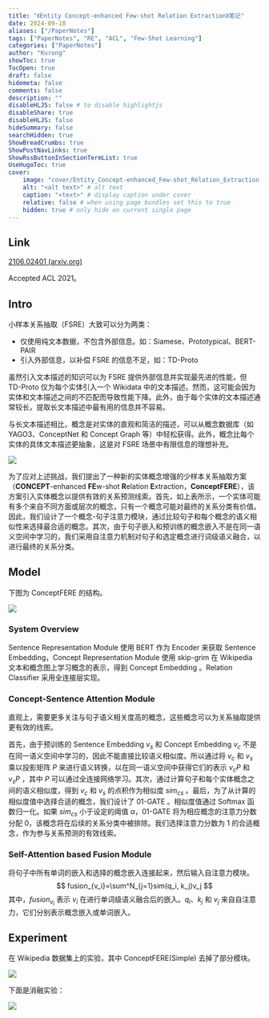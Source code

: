 ```yaml
---
title: "《Entity Concept-enhanced Few-shot Relation Extraction》笔记"
date: 2024-09-18
aliases: ["/PaperNotes"]
tags: ["PaperNotes", "RE", "ACL", "Few-Shot Learning"]
categories: ["PaperNotes"]
author: "Kurong"
showToc: true
TocOpen: true
draft: false
hidemeta: false
comments: false
description: ""
disableHLJS: false # to disable highlightjs
disableShare: true
disableHLJS: false
hideSummary: false
searchHidden: true
ShowBreadCrumbs: true
ShowPostNavLinks: true
ShowRssButtonInSectionTermList: true
UseHugoToc: true
cover:
    image: "cover/Entity_Concept-enhanced_Few-shot_Relation_Extraction.png" # image path/url
    alt: "<alt text>" # alt text
    caption: "<text>" # display caption under cover
    relative: false # when using page bundles set this to true
    hidden: true # only hide on current single page
---
```


## Link

[2106.02401 (arxiv.org)](https://arxiv.org/pdf/2106.02401)

Accepted ACL 2021。



## Intro

小样本关系抽取（FSRE）大致可以分为两类：

- 仅使用纯文本数据，不包含外部信息。如：Siamese、Prototypical、BERT-PAIR
- 引入外部信息，以补偿 FSRE 的信息不足，如：TD-Proto

虽然引入文本描述的知识可以为 FSRE 提供外部信息并实现最先进的性能，但 TD-Proto 仅为每个实体引入一个 Wikidata 中的文本描述。然而，这可能会因为实体和文本描述之间的不匹配而导致性能下降。此外，由于每个实体的文本描述通常较长，提取长文本描述中最有用的信息并不容易。

与长文本描述相比，概念是对实体的直观和简洁的描述，可以从概念数据库（如 YAGO3、ConceptNet 和 Concept Graph 等）中轻松获得。此外，概念比每个实体的具体文本描述更抽象，这是对 FSRE 场景中有限信息的理想补充。

![](/img/PaperNotes/Entity_Concept-enhanced_Few-shot_Relation_Extraction/img1.png)

为了应对上述挑战，我们提出了一种新的实体概念增强的少样本关系抽取方案（**CONCEPT**-enhanced **FE**w-shot **R**elation **E**xtraction，**ConceptFERE**），该方案引入实体概念以提供有效的关系预测线索。首先，如上表所示，一个实体可能有多个来自不同方面或层次的概念，只有一个概念可能对最终的关系分类有价值。因此，我们设计了一个概念-句子注意力模块，通过比较句子和每个概念的语义相似性来选择最合适的概念。其次，由于句子嵌入和预训练的概念嵌入不是在同一语义空间中学习的，我们采用自注意力机制对句子和选定概念进行词级语义融合，以进行最终的关系分类。



## Model

下图为 ConceptFERE 的结构。

![](/img/PaperNotes/Entity_Concept-enhanced_Few-shot_Relation_Extraction/img2.png)

### System Overview

Sentence Representation Module 使用 BERT 作为 Encoder 来获取 Sentence Embedding，Concept Representation Module 使用 skip-grim 在 Wikipedia 文本和概念图上学习概念的表示，得到 Concept Embedding 。Relation Classifier 采用全连接层实现。

### Concept-Sentence Attention Module

直观上，需要更多关注与句子语义相关度高的概念，这些概念可以为关系抽取提供更有效的线索。

首先，由于预训练的 Sentence Embedding $v_s$ 和 Concept Embedding  $v_c$ 不是在同一语义空间中学习的，因此不能直接比较语义相似度。所以通过将 $v_c$ 和 $v_s$ 乘以投影矩阵 $P$ 来进行语义转换，以在同一语义空间中获得它们的表示 $v_cP$ 和 $v_sP$ ，其中 $P$ 可以通过全连接网络学习。其次，通过计算句子和每个实体概念之间的语义相似度，得到 $v_c$ 和 $v_s$ 的点积作为相似度 $sim_{cs}$ 。最后，为了从计算的相似度值中选择合适的概念，我们设计了 01-GATE 。相似度值通过 Softmax 函数归一化。如果 $sim_{cs}$ 小于设定的阈值 $α$，01-GATE 将为相应概念的注意力分数分配 0，该概念将在后续的关系分类中被排除。我们选择注意力分数为 1 的合适概念，作为参与关系预测的有效线索。

### Self-Attention based Fusion Module

将句子中所有单词的嵌入和选择的概念嵌入连接起来，然后输入自注意力模块。
$$
fusion_{v_i}=\sum^N_{j=1}sim(q_i, k_j)v_j
$$
其中，$fusion_{v_i}$ 表示 $v_i$ 在进行单词级语义融合后的嵌入。$q_i$、$k_j$ 和 $v_j$ 来自自注意力，它们分别表示概念嵌入或单词嵌入。



## Experiment

在 Wikipedia 数据集上的实验，其中 ConceptFERE(Simple) 去掉了部分模块。

![](/img/PaperNotes/Entity_Concept-enhanced_Few-shot_Relation_Extraction/img3.png)

下面是消融实验：

![](/img/PaperNotes/Entity_Concept-enhanced_Few-shot_Relation_Extraction/img4.png)
